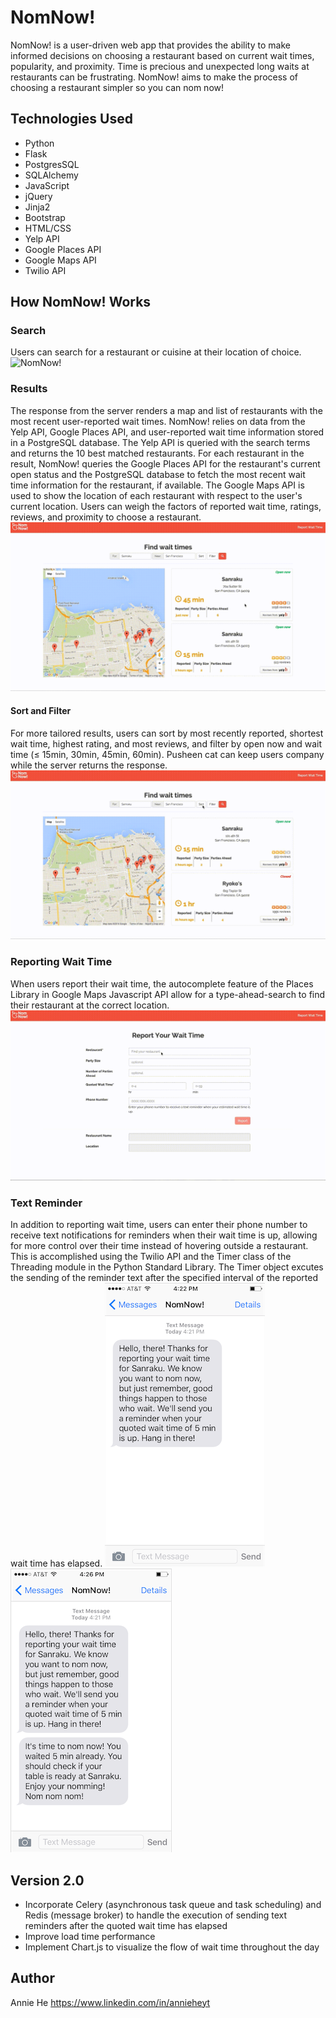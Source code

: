 # NomNow!
NomNow! is a user-driven web app that provides the ability to make informed decisions on choosing a restaurant based on current wait times, popularity, and proximity. Time is precious and unexpected long waits at restaurants can be frustrating. NomNow! aims to make the process of choosing a restaurant simpler so you can nom now!

## Technologies Used
* Python
* Flask
* PostgresSQL
* SQLAlchemy
* JavaScript
* jQuery
* Jinja2
* Bootstrap
* HTML/CSS
* Yelp API
* Google Places API
* Google Maps API
* Twilio API

## How NomNow! Works

### Search
Users can search for a restaurant or cuisine at their location of choice.
<img src="/static/img/nomnow_ss.png" alt="NomNow!">

### Results
The response from the server renders a map and list of restaurants with the most recent user-reported wait times. NomNow! relies on data from the Yelp API, Google Places API, and user-reported wait time information stored in a PostgreSQL database. The Yelp API is queried with the search terms and returns the 10 best matched restaurants. For each restaurant in the result, NomNow! queries the Google Places API for the restaurant's current open status and the PostgreSQL database to fetch the most recent wait time information for the restaurant, if available. The Google Maps API is used to show the location of each restaurant with respect to the user's current location. Users can weigh the factors of reported wait time, ratings, reviews, and proximity to choose a restaurant.  
<img src="/static/img/results_list_map_md.gif" alt="Results">

#### Sort and Filter
For more tailored results, users can sort by most recently reported, shortest wait time, highest rating, and most reviews, and filter by open now and wait time (&le; 15min, 30min, 45min, 60min). Pusheen cat can keep users company while the server returns the response.
<img src="/static/img/sort_filter_md.gif" alt="Sort and Filter">

### Reporting Wait Time
When users report their wait time, the autocomplete feature of the Places Library in Google Maps Javascript API allow for a type-ahead-search to find their restaurant at the correct location.
<img src="/static/img/report_wait_md.gif" alt="Report">

### Text Reminder
In addition to reporting wait time, users can enter their phone number to receive text notifications for reminders when their wait time is up, allowing for more control over their time instead of hovering outside a restaurant. This is accomplished using the Twilio API and the Timer class of the Threading module in the Python Standard Library. The Timer object excutes the sending of the reminder text after the specified interval of the reported wait time has elapsed.
<img src="/static/img/thankyou_ss.png" alt="Thank you text">
<img src="/static/img/reminder_ss.png" alt="Reminder text">

## Version 2.0
* Incorporate Celery (asynchronous task queue and task scheduling) and Redis (message broker) to handle the execution of sending text reminders after the quoted wait time has elapsed
* Improve load time performance
* Implement Chart.js to visualize the flow of wait time throughout the day

## Author
Annie He 
https://www.linkedin.com/in/annieheyt